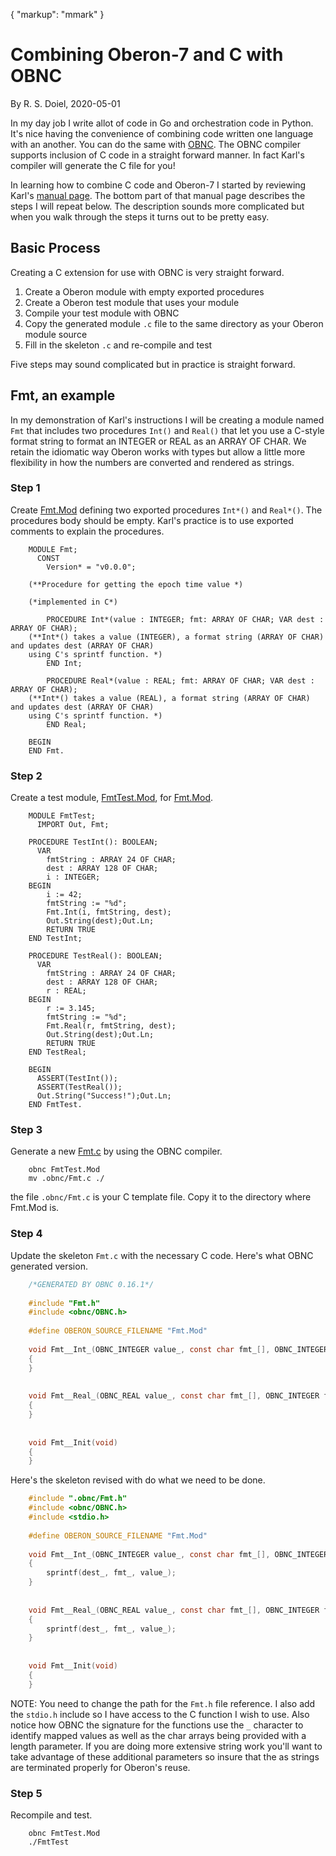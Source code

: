 {
    "markup": "mmark"
}

# Combining Oberon-7 and C with OBNC

By R. S. Doiel, 2020-05-01

In my day job I write allot of code in Go and 
orchestration code in Python.  It's nice having 
the convenience of combining code written one 
language with an another.  You can do the same 
with [OBNC](https://miasap.se/obnc/).  The OBNC 
compiler supports inclusion of C code in a 
straight forward manner. In fact Karl's compiler
will generate the C file for you!

In learning how to combine C code and Oberon-7
I started by reviewing Karl's [manual page](https://miasap.se/obnc/man/obnc.txt).
The bottom part of that manual page describes
the steps I will repeat below. The description
sounds more complicated but when you walk through
the steps it turns out to be pretty easy.

## Basic Process

Creating a C extension for use with OBNC is very
straight forward.

1. Create a Oberon module with empty exported procedures
2. Create a Oberon test module that uses your module
3. Compile your test module with OBNC
4. Copy the generated module `.c` file to the same directory as your Oberon module source 
5. Fill in the skeleton `.c` and re-compile and test

Five steps may sound complicated but in practice is 
straight forward.  

## Fmt, an example

In my demonstration of Karl's instructions I will be
creating a module named `Fmt` that includes two
procedures `Int()` and `Real()` that let you use
a C-style format string to format an INTEGER
or REAL as an ARRAY OF CHAR. We retain the idiomatic
way Oberon works with types but allow a little more
flexibility in how the numbers are converted and
rendered as strings.

### Step 1

Create [Fmt.Mod](Fmt.Mod) defining two exported procedures
`Int*()` and `Real*()`. The procedures body should be
empty. Karl's practice is to use exported comments to
explain the procedures.

```Oberon
    MODULE Fmt;
      CONST
        Version* = "v0.0.0";
    
    (**Procedure for getting the epoch time value *)
    
    (*implemented in C*)
    
    	PROCEDURE Int*(value : INTEGER; fmt: ARRAY OF CHAR; VAR dest : ARRAY OF CHAR);
    (**Int*() takes a value (INTEGER), a format string (ARRAY OF CHAR) and updates dest (ARRAY OF CHAR)
    using C's sprintf function. *)
    	END Int;
    
    	PROCEDURE Real*(value : REAL; fmt: ARRAY OF CHAR; VAR dest : ARRAY OF CHAR);
    (**Int*() takes a value (REAL), a format string (ARRAY OF CHAR) and updates dest (ARRAY OF CHAR)
    using C's sprintf function. *)
    	END Real;
    
    BEGIN
    END Fmt.
```

### Step 2

Create a test module, [FmtTest.Mod](FmtTest.Mod), for 
[Fmt.Mod](Fmt.Mod).

```Oberon
    MODULE FmtTest;
      IMPORT Out, Fmt;
    
    PROCEDURE TestInt(): BOOLEAN;
      VAR
        fmtString : ARRAY 24 OF CHAR;
        dest : ARRAY 128 OF CHAR;
        i : INTEGER;
    BEGIN
        i := 42;
        fmtString := "%d";
        Fmt.Int(i, fmtString, dest);
        Out.String(dest);Out.Ln;
        RETURN TRUE
    END TestInt;
    
    PROCEDURE TestReal(): BOOLEAN;
      VAR
        fmtString : ARRAY 24 OF CHAR;
        dest : ARRAY 128 OF CHAR;
        r : REAL;
    BEGIN
        r := 3.145;
        fmtString := "%d";
        Fmt.Real(r, fmtString, dest);
        Out.String(dest);Out.Ln;
        RETURN TRUE
    END TestReal;
    
    BEGIN
      ASSERT(TestInt());
      ASSERT(TestReal());
      Out.String("Success!");Out.Ln;
    END FmtTest.
```

### Step 3

Generate a new [Fmt.c](Fmt.c) by using the 
OBNC compiler.

```shell
    obnc FmtTest.Mod
    mv .obnc/Fmt.c ./
```

the file `.obnc/Fmt.c` is your C template file. Copy it
to the directory where Fmt.Mod is.

### Step 4

Update the skeleton `Fmt.c` with the necessary C code.
Here's what OBNC generated version.

```c
    /*GENERATED BY OBNC 0.16.1*/
    
    #include "Fmt.h"
    #include <obnc/OBNC.h>
    
    #define OBERON_SOURCE_FILENAME "Fmt.Mod"
    
    void Fmt__Int_(OBNC_INTEGER value_, const char fmt_[], OBNC_INTEGER fmt_len, char dest_[], OBNC_INTEGER dest_len)
    {
    }
    
    
    void Fmt__Real_(OBNC_REAL value_, const char fmt_[], OBNC_INTEGER fmt_len, char dest_[], OBNC_INTEGER dest_len)
    {
    }
    
    
    void Fmt__Init(void)
    {
    }
```

Here's the skeleton revised with do what we need to be done.

```c
    #include ".obnc/Fmt.h"
    #include <obnc/OBNC.h>
    #include <stdio.h>
    
    #define OBERON_SOURCE_FILENAME "Fmt.Mod"
    
    void Fmt__Int_(OBNC_INTEGER value_, const char fmt_[], OBNC_INTEGER fmt_len, char dest_[], OBNC_INTEGER dest_len)
    {
        sprintf(dest_, fmt_, value_);
    }
    
    
    void Fmt__Real_(OBNC_REAL value_, const char fmt_[], OBNC_INTEGER fmt_len, char dest_[], OBNC_INTEGER dest_len)
    {
        sprintf(dest_, fmt_, value_);
    }
    
    
    void Fmt__Init(void)
    {
    }
```

NOTE: You need to change the path for the `Fmt.h` file reference.
I also add the `stdio.h` include so I have access to the C
function I wish to use. Also notice how OBNC the signature
for the functions use the `_` character to identify mapped values
as well as the char arrays being provided with a length parameter.
If you are doing more extensive string work you'll want to take
advantage of these additional parameters so insure that the
as strings are terminated properly for Oberon's reuse.


### Step 5

Recompile and test.

```shell
    obnc FmtTest.Mod
    ./FmtTest
```


